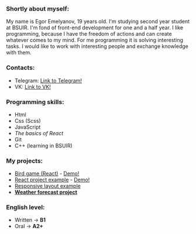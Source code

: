 ### Shortly about myself:
My name is Egor Emelyanov, 19 years old. I'm studying second year student at BSUIR. I'm fond of front-end development for one and a half year. I like programming, because I have the freedom of actions and can create whatever comes to my mind. For me programming it is solving interesting tasks. I would like to work with interesting people and exchange knowledge with them.

### Contacts:
- Telegram: [Link to Telegram!](https://t.me/Elaray)
- VK: [Link to VK!](https://vk.com/elaray)

### Programming skills:
  - Html
  - Css (Scss)
  - JavaScript
  - _The basics of React_
  - Git
  - C++ (learning in BSUIR)

### My projects:
   - [Bird game (React)](https://github.com/Elaray1/songbird) - [Demo!](https://songbird1.netlify.com/)
   - [React project example](https://github.com/Elaray1/reactProject) - [Demo!](https://elaraysocialnetwork.netlify.com/)
   - [Responsive layout example](https://stupefied-rosalind-36cc78.netlify.com/)
   - **[Weather forecast project](https://condescending-sammet-d7ea0d.netlify.com/)**

### English level:
  - Written -> **B1**
  - Oral -> **A2+**
